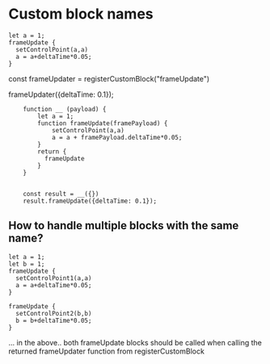 # Custom block names

```
let a = 1;
frameUpdate {
  setControlPoint(a,a)
  a = a+deltaTime*0.05;
}
```


const frameUpdater = registerCustomBlock("frameUpdate")

frameUpdater({deltaTime: 0.1});

```
    function __ (payload) { 
        let a = 1;
        function frameUpdate(framePayload) {
            setControlPoint(a,a)
            a = a + framePayload.deltaTime*0.05;
        }
        return {
          frameUpdate          
        }
    }


    const result = __({})
    result.frameUpdate({deltaTime: 0.1});

```

## How to handle multiple blocks with the same name?

```
let a = 1;
let b = 1;
frameUpdate {
  setControlPoint1(a,a)
  a = a+deltaTime*0.05;
}

frameUpdate {
  setControlPoint2(b,b)
  b = b+deltaTime*0.05;
}
```

... in the above.. both frameUpdate blocks should be called when calling the returned frameUpdater function from registerCustomBlock
